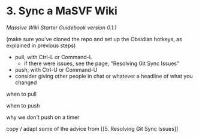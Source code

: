 # 3. Sync a MaSVF Wiki
*Massive Wiki Starter Guidebook version 0.1.1*

(make sure you've cloned the repo and set up the Obsidian hotkeys, as explained in previous steps)

- pull, with Ctrl-L or Command-L
	- if there were issues, see the page, "Resolving Git Sync Issues"
- push, with Ctrl-U or Command-U
- consider giving other people in chat or whatever a headline of what you changed

when to pull

when to push

why we don't push on a timer

copy / adapt some of the advice from [[5. Resolving Git Sync Issues]]